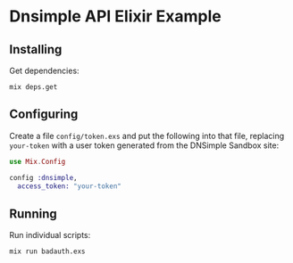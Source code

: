 # Dnsimple API Elixir Example

## Installing

Get dependencies:

```
mix deps.get
```

## Configuring

Create a file `config/token.exs` and put the following into that file, replacing `your-token` with a user token generated from the DNSimple Sandbox site:

```elixir
use Mix.Config

config :dnsimple,
  access_token: "your-token"
```


## Running

Run individual scripts:

```
mix run badauth.exs
```
